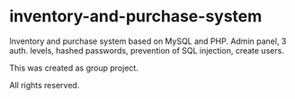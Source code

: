 # inventory-and-purchase-system
Inventory and purchase system based on MySQL and PHP. 
Admin panel, 3 auth. levels, hashed passwords, prevention of SQL injection, create users.

This was created as group project.

All rights reserved.



